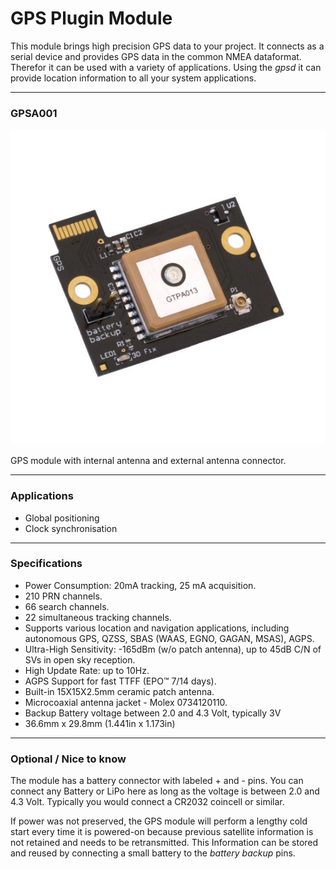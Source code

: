 # GPS Plugin Module

This module brings high precision GPS data to your project.
It connects as a serial device and provides GPS data in the common NMEA dataformat.
Therefor it can be used with a variety of applications.
Using the *gpsd* it can provide location information to all your system applications.

---


### GPSA001

![alt text](/images/GPS/GPSA001.png "GPS module")


GPS module with internal antenna and external antenna connector.

---

### Applications

* Global positioning
* Clock synchronisation


---


### Specifications

* Power Consumption: 20mA tracking, 25 mA acquisition.
* 210 PRN channels.
* 66 search channels.
* 22 simultaneous tracking channels.
* Supports various location and navigation applications, including autonomous GPS, QZSS, SBAS (WAAS, EGNO, GAGAN, MSAS), AGPS. 
* Ultra-High Sensitivity: -165dBm (w/o patch antenna), up to 45dB C/N of SVs in open sky reception.
* High Update Rate: up to 10Hz.
* AGPS Support for fast TTFF (EPO™ 7/14 days).
* Built-in 15X15X2.5mm ceramic patch antenna.
* Microcoaxial antenna jacket - Molex 0734120110.
* Backup Battery voltage between 2.0 and 4.3 Volt, typically 3V
* 36.6mm x 29.8mm (1.441in x 1.173in)

---

### Optional / Nice to know

The module has a battery connector with labeled + and - pins.
You can connect any Battery or LiPo here as long as the voltage is between 2.0 and 4.3 Volt.
Typically you would connect a CR2032 coincell or similar.

If power was not preserved, the GPS module will perform a lengthy cold start every time it is powered-on because previous satellite information is not retained and needs to be retransmitted. This Information can be stored and reused by connecting a small battery to the *battery backup* pins.